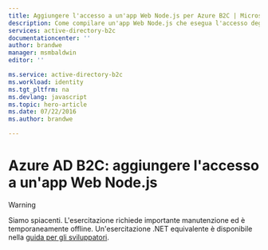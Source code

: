 ```yaml
---
title: Aggiungere l'accesso a un'app Web Node.js per Azure B2C | Microsoft Docs
description: Come compilare un'app Web Node.js che esegua l'accesso degli utenti usando un tenant B2C.
services: active-directory-b2c
documentationcenter: ''
author: brandwe
manager: msmbaldwin
editor: ''

ms.service: active-directory-b2c
ms.workload: identity
ms.tgt_pltfrm: na
ms.devlang: javascript
ms.topic: hero-article
ms.date: 07/22/2016
ms.author: brandwe

---
```

# Azure AD B2C: aggiungere l'accesso a un'app Web Node.js
> [!WARNING]
> Siamo spiacenti. L'esercitazione richiede importante manutenzione ed è temporaneamente offline. Un'esercitazione .NET equivalente è disponibile nella [guida per gli sviluppatori](active-directory-b2c-overview.md).
> 
> 

<!---HONumber=AcomDC_0727_2016-->